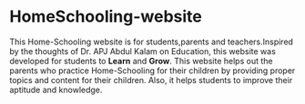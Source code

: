 # HomeSchooling-website
This Home-Schooling website is for students,parents and teachers.Inspired by the thoughts of Dr. APJ Abdul Kalam on Education, this website was developed for students to **Learn** and **Grow**. This website helps out the parents who practice Home-Schooling for their children by providing proper topics and content for their children. Also, it helps students to improve their aptitude and knowledge.
